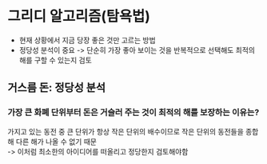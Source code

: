 # 그리디 알고리즘(탐욕법)
- 현재 상황에서 지금 당장 좋은 것만 고르는 방법
- 정당성 분석이 중요 -> 단순히 가장 좋아 보이는 것을 반복적으로 선택해도 최적의 해를 구할 수 있는지 검토

## 거스름 돈: 정당성 분석
### 가장 큰 화폐 단위부터 돈은 거슬러 주는 것이 최적의 해를 보장하는 이유는?
가지고 있는 동전 중 큰 단위가 항상 작은 단위의 배수이므로 작은 단위의 동전들을 종합해 다른 해가 나올 수 없기 때문  
-> 이처럼 최소한의 아이디어를 떠올리고 정당한지 검토해야함
